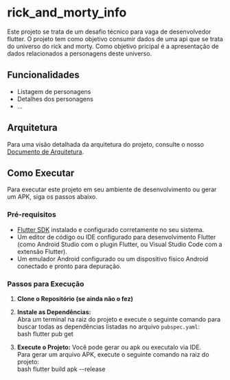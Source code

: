 
# rick_and_morty_info

Este projeto se trata de um desafio técnico para vaga de desenvolvedor flutter. O projeto tem como objetivo consumir dados de uma api que se trata do universo do rick and morty. Como objetivo pricipal é a apresentação de dados relacionados a personagens deste universo.

## Funcionalidades

* Listagem de personagens
* Detalhes dos personagens
* ...

## Arquitetura

Para uma visão detalhada da arquitetura do projeto, consulte o nosso [Documento de Arquitetura](ARCHITECTURE.md).

## Como Executar

Para executar este projeto em seu ambiente de desenvolvimento ou gerar um APK, siga os passos abaixo.

### Pré-requisitos

* [Flutter SDK](https://flutter.dev/docs/get-started/install) instalado e configurado corretamente no seu sistema.
* Um editor de código ou IDE configurado para desenvolvimento Flutter (como Android Studio com o plugin Flutter, ou Visual Studio Code com a extensão Flutter).
* Um emulador Android configurado ou um dispositivo físico Android conectado e pronto para depuração.

### Passos para Execução

1.  **Clone o Repositório (se ainda não o fez)**

2.  **Instale as Dependências:**  
    Abra um terminal na raiz do projeto e execute o seguinte comando para buscar todas as dependências listadas no arquivo `pubspec.yaml`:  
    bash flutter pub get

3.  **Execute o Projeto:**
    Você pode gerar ou apk ou executalo via IDE.  
    Para gerar um arquivo APK, execute o seguinte comando na raiz do projeto:  
    bash flutter build apk --release
